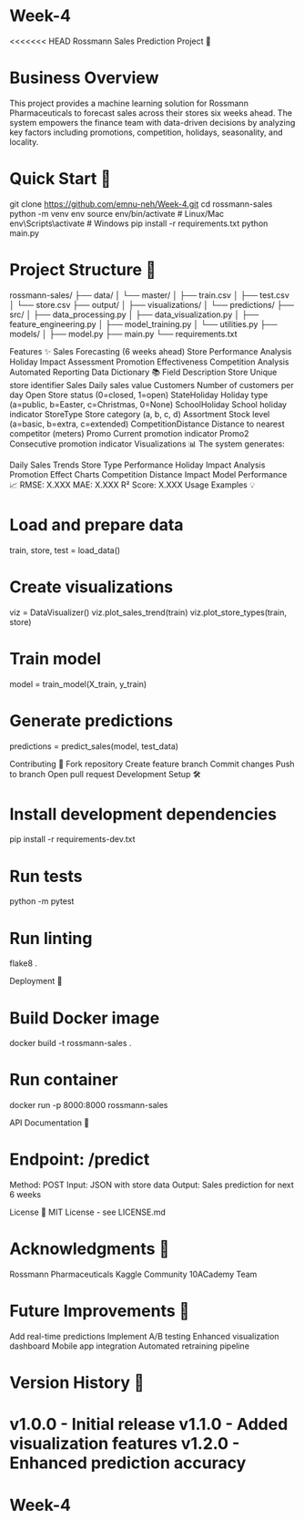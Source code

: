 # Week-4
<<<<<<< HEAD
Rossmann Sales Prediction Project 🚀

# Business Overview
This project provides a machine learning solution for Rossmann Pharmaceuticals to forecast sales across their stores six weeks ahead. The system empowers the finance team with data-driven decisions by analyzing key factors including promotions, competition, holidays, seasonality, and locality.

# Quick Start 🎯
git clone https://github.com/emnu-neh/Week-4.git
cd rossmann-sales
python -m venv env
source env/bin/activate  # Linux/Mac
env\Scripts\activate     # Windows
pip install -r requirements.txt
python main.py

# Project Structure 📁
rossmann-sales/
├── data/
│   └── master/
│       ├── train.csv
│       ├── test.csv
│       └── store.csv
├── output/
│   ├── visualizations/
│   └── predictions/
├── src/
│   ├── data_processing.py
│   ├── data_visualization.py
│   ├── feature_engineering.py
│   ├── model_training.py
│   └── utilities.py
├── models/
│   ├── model.py
├── main.py
└── requirements.txt

Features ✨
Sales Forecasting (6 weeks ahead)
Store Performance Analysis
Holiday Impact Assessment
Promotion Effectiveness
Competition Analysis
Automated Reporting
Data Dictionary 📚
Field	Description
Store	Unique store identifier
Sales	Daily sales value
Customers	Number of customers per day
Open	Store status (0=closed, 1=open)
StateHoliday	Holiday type (a=public, b=Easter, c=Christmas, 0=None)
SchoolHoliday	School holiday indicator
StoreType	Store category (a, b, c, d)
Assortment	Stock level (a=basic, b=extra, c=extended)
CompetitionDistance	Distance to nearest competitor (meters)
Promo	Current promotion indicator
Promo2	Consecutive promotion indicator
Visualizations 📊
The system generates:

Daily Sales Trends
Store Type Performance
Holiday Impact Analysis
Promotion Effect Charts
Competition Distance Impact
Model Performance 📈
RMSE: X.XXX
MAE: X.XXX
R² Score: X.XXX
Usage Examples 💡
# Load and prepare data
train, store, test = load_data()

# Create visualizations
viz = DataVisualizer()
viz.plot_sales_trend(train)
viz.plot_store_types(train, store)

# Train model
model = train_model(X_train, y_train)

# Generate predictions
predictions = predict_sales(model, test_data)

Contributing 🤝
Fork repository
Create feature branch
Commit changes
Push to branch
Open pull request
Development Setup 🛠️
# Install development dependencies
pip install -r requirements-dev.txt

# Run tests
python -m pytest

# Run linting
flake8 .

Deployment 🚀
# Build Docker image
docker build -t rossmann-sales .

# Run container
docker run -p 8000:8000 rossmann-sales

API Documentation 📝
# Endpoint: /predict
Method: POST
Input: JSON with store data
Output: Sales prediction for next 6 weeks

License 📄
MIT License - see LICENSE.md


# Acknowledgments 🙏

Rossmann Pharmaceuticals
Kaggle Community
10ACademy Team

# Future Improvements 🔮

Add real-time predictions
Implement A/B testing
Enhanced visualization dashboard
Mobile app integration
Automated retraining pipeline

# Version History 📌
v1.0.0 - Initial release
v1.1.0 - Added visualization features
v1.2.0 - Enhanced prediction accuracy
=======
# Week-4

